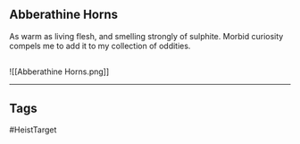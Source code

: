 ## Abberathine Horns
As warm as living flesh, and smelling strongly of sulphite.
Morbid curiosity compels me to add it to my collection of oddities.
## 
![[Abberathine Horns.png]]

---
## Tags
#HeistTarget